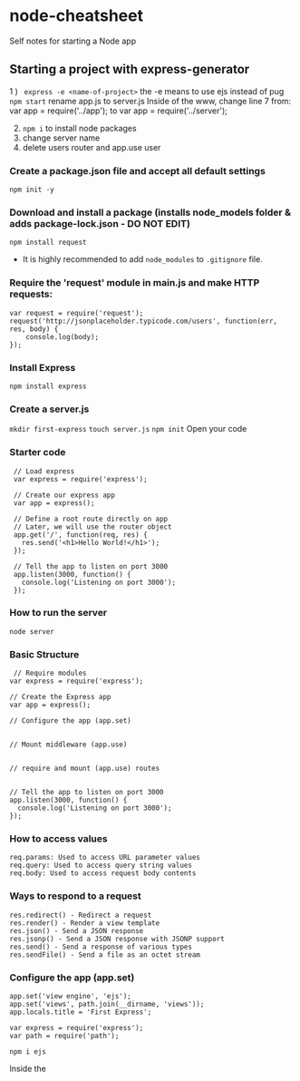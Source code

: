 # node-cheatsheet
Self notes for starting a Node app

## Starting a project with express-generator
1 ) ``` express -e <name-of-project>```
the -e means to use ejs instead of pug
``` npm start ```
rename app.js to server.js
Inside of the www, change line 7 from:
var app = require('../app'); to var app = require('../server');

2) ``` npm i ``` to install node packages
3) change server name
4) delete users router and app.use user

### Create a package.json file and accept all default settings
```npm init -y```

### Download and install a package (installs node_models folder & adds package-lock.json - DO NOT EDIT)
```npm install request```
* It is highly recommended to add ```node_modules``` to ```.gitignore``` file.

### Require the 'request' module in main.js and make HTTP requests:
```
var request = require('request');
request('http://jsonplaceholder.typicode.com/users', function(err, res, body) {
	console.log(body);
});
```
### Install Express
``` npm install express ```

### Create a server.js
``` mkdir first-express ```
``` touch server.js ```
``` npm init ```
Open your code

### Starter code
```
 // Load express
 var express = require('express');
 
 // Create our express app
 var app = express();
 
 // Define a root route directly on app
 // Later, we will use the router object
 app.get('/', function(req, res) {
   res.send('<h1>Hello World!</h1>');
 });
 
 // Tell the app to listen on port 3000
 app.listen(3000, function() {
   console.log('Listening on port 3000');
 });
 ```
 
 ### How to run the server
 ``` node server ```
 
 ### Basic Structure
 ```
  // Require modules
 var express = require('express');
 
 // Create the Express app
 var app = express();
 
 // Configure the app (app.set)
 
 
 // Mount middleware (app.use)
 
 
 // require and mount (app.use) routes

 
 // Tell the app to listen on port 3000
 app.listen(3000, function() {
   console.log('Listening on port 3000');
 });
 ```
 
 ### How to access values
 ```
req.params: Used to access URL parameter values
req.query: Used to access query string values
req.body: Used to access request body contents
```

### Ways to respond to a request
```
res.redirect() - Redirect a request
res.render() - Render a view template
res.json() - Send a JSON response
res.jsonp() - Send a JSON response with JSONP support
res.send() - Send a response of various types
res.sendFile() - Send a file as an octet stream
```

### Configure the app (app.set)
```
app.set('view engine', 'ejs');
app.set('views', path.join(__dirname, 'views'));
app.locals.title = 'First Express';

var express = require('express');
var path = require('path');

npm i ejs
```
Inside the <title> tags, add ```<%= title %>```

### Passing Data to a View
<% %> - executes Javascript as control flow (Squids)
<%= %> - tags for writing into the HTML page (Squids with Ink)

